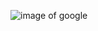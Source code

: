 ![image of google](https://www.google.com/images/branding/googlelogo/1x/googlelogo_color_272x92dp.png)
